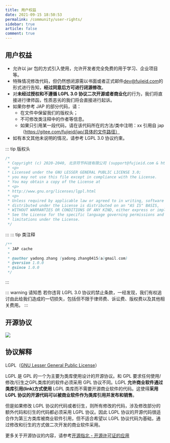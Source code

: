 ```yaml
---
title: 用户权益
date: 2021-09-15 18:50:53
permalink: /community/user-rights/
sidebar: true
article: false
comment: true
---
```


## 用户权益

- 允许以 jar 包的方式引入使用，允许开发者完全免费的用于学习、企业项目等。
- 特殊情况修改代码，但仍然想闭源需以书面或者正式邮件<dev@fujieid.com>的形式进行告知，**经过同意后方可进行闭源修改**。
- 对**未经过授权和不遵循 LGPL 3.0 协议二次开源或者商业化**的行为，我们将直接进行律师函，性质恶劣的我们将会直接进行起诉。
- 如果你参考 JAP 的部分代码，请：
  - 在文件中保留我们的版权头；
  - 不可修改类注释中的作者等信息。
  - 如果只引用某一段代码，请在该代码所在的方法/类中注明：xx 引用自 jap（https://gitee.com/fujieid/jap/具体的文件路径）
- 如有本文其他未说明的情况，请参考 LGPL 3.0 协议约束。

::: tip 版权头
```java
/*
 * Copyright (c) 2020-2040, 北京符节科技有限公司 (support@fujieid.com & https://www.fujieid.com).
 * <p>
 * Licensed under the GNU LESSER GENERAL PUBLIC LICENSE 3.0;
 * you may not use this file except in compliance with the License.
 * You may obtain a copy of the License at
 * <p>
 * http://www.gnu.org/licenses/lgpl.html
 * <p>
 * Unless required by applicable law or agreed to in writing, software
 * distributed under the License is distributed on an "AS IS" BASIS,
 * WITHOUT WARRANTIES OR CONDITIONS OF ANY KIND, either express or implied.
 * See the License for the specific language governing permissions and
 * limitations under the License.
 */
```
:::
::: tip 类注释
```java
/**
 * JAP cache
 *
 * @author yadong.zhang (yadong.zhang0415(a)gmail.com)
 * @version 1.0.0
 * @since 1.0.0
 */
```
:::

::: warning 请知悉
若你违背 LGPL 3.0 协议的禁止条款，一经发现，我们有权追讨由此给我们造成的一切损失，包括但不限于律师费、诉讼费、版权费以及其他相关费用。
:::

## 开源协议

![](/_media/592e148d.png)

## 协议解释

LGPL（[GNU Lesser General Public License](http://www.gnu.org/licenses/lgpl.html)）

LGPL 是 GPL 的一个为主要为类库使用设计的开源协议。和 GPL 要求任何使用/修改/衍生之GPL类库的的软件必须采用 GPL 协议不同。LGPL **允许商业软件通过类库引用(link)方式使用** LGPL 类库而不需要开源商业软件的代码。这使得**采用 LGPL 协议的开源代码可以被商业软件作为类库引用并发布和销售**。

但是如果修改 LGPL 协议的代码或者衍生，则所有修改的代码，涉及修改部分的额外代码和衍生的代码都必须采用 LGPL 协议。因此 LGPL 协议的开源代码很适合作为第三方类库被商业软件引用，但不适合希望以 LGPL 协议代码为基础，通过修改和衍生的方式做二次开发的商业软件采用。

更多关于开源协议的内容，请参考[开源指北 - 开源许可证的应用](https://gitee.com/gitee-community/opensource-guide/blob/master/%E7%AC%AC4%E9%83%A8%E5%88%86%EF%BC%9A%E5%90%AF%E5%8A%A8%E8%87%AA%E5%B7%B1%E7%9A%84%E5%BC%80%E6%BA%90%E9%A1%B9%E7%9B%AE/%E7%AC%AC%203%20%E5%B0%8F%E8%8A%82%EF%BC%9A%E5%BC%80%E6%BA%90%E8%AE%B8%E5%8F%AF%E8%AF%81%E7%9A%84%E5%BA%94%E7%94%A8.md)

